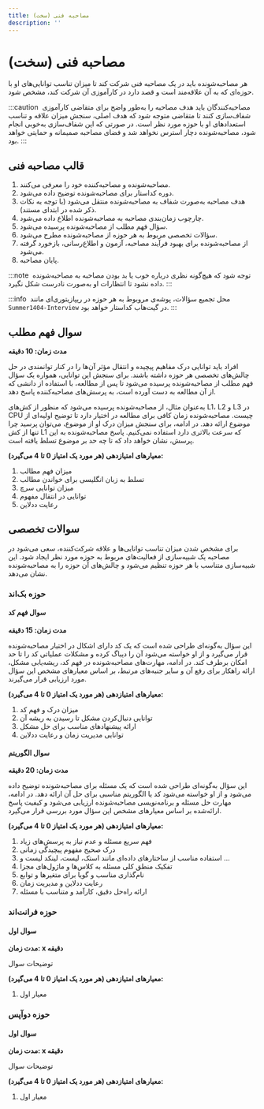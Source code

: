 ```yaml
---
title: مصاحبه فنی (سخت)
description: ''
---
```


# مصاحبه فنی (سخت)

هر مصاحبه‌شونده باید در یک مصاحبه فنی شرکت کند تا میزان تناسب توانایی‌های او با حوزه‌ای که به آن علاقه‌مند است و قصد
دارد در کارآموزی آن شرکت کند، مشخص شود.

:::caution ‌
مصاحبه‌کنندگان باید هدف مصاحبه را به‌طور واضح برای متقاضی کارآموزی شفاف‌سازی کنند تا متقاضی متوجه شود که هدف اصلی، سنجش
میزان علاقه و تناسب استعدادهای او با حوزه مورد نظر است.
در صورتی که این شفاف‌سازی به‌خوبی انجام شود، مصاحبه‌شونده دچار استرس نخواهد شد و فضای مصاحبه صمیمانه و حمایتی خواهد بود.
:::

## قالب مصاحبه فنی

1. مصاحبه‌شونده و مصاحبه‌کننده خود را معرفی می‌کنند.
2. دوره کداستار برای مصاحبه‌شونده توضیح داده می‌شود.
3. هدف مصاحبه به‌صورت شفاف به مصاحبه‌شونده منتقل می‌شود (با توجه به نکات ذکر شده در ابتدای مستند).
4. چارچوب زمان‌بندی مصاحبه به مصاحبه‌شونده اطلاع داده می‌شود.
5. سؤال فهم مطلب از مصاحبه‌شونده پرسیده می‌شود.
6. سؤالات تخصصی مربوط به هر حوزه از مصاحبه‌شونده مطرح می‌شود.
7. از مصاحبه‌شونده برای بهبود فرآیند مصاحبه، آزمون و اطلاع‌رسانی، بازخورد گرفته می‌شود.
8. پایان مصاحبه.

:::note ‌
توجه شود که هیچ‌گونه نظری درباره خوب یا بد بودن مصاحبه به مصاحبه‌شونده داده نشود تا انتظارات او به‌صورت نادرست شکل
نگیرد.
:::

:::info ‌
محل تجمیع سؤالات، پوشه‌ی مروبوط به هر حوزه در ریپازیتوری‌ای مانند `Summer1404-Interview` در گیت‌هاب کداستار خواهد بود.
:::

## سوال فهم مطلب

**مدت زمان: 10 دقیقه**

افراد باید توانایی درک مفاهیم پیچیده و انتقال مؤثر آن‌ها را در کنار توانمندی در حل چالش‌های تخصصی هر حوزه داشته باشند.
برای سنجش این توانایی، همواره یک سؤال فهم مطلب از مصاحبه‌شونده پرسیده می‌شود تا پس از مطالعه، با استفاده از دانشی که از
آن مطالعه به دست آورده است، به پرسش‌های مصاحبه‌کننده پاسخ دهد.

به‌عنوان مثال، از مصاحبه‌شونده پرسیده می‌شود که منظور از کش‌های L1،
L2
و
L3
در
CPU
چیست.
مصاحبه‌شونده زمان کافی برای مطالعه در اختیار دارد تا توضیح اولیه‌ای از موضوع ارائه دهد.
در ادامه، برای سنجش میزان درک او از موضوع، می‌توان پرسید چرا تنها از کش
L1
که سرعت بالاتری دارد استفاده نمی‌کنیم.
پاسخ مصاحبه‌شونده به این پرسش، نشان خواهد داد که تا چه حد بر موضوع تسلط یافته است.

**معیارهای امتیازدهی (هر مورد یک امتیاز 0 تا 4 می‌گیرد):**

1. میزان فهم مطالب
2. تسلط به زبان انگلیسی برای خواندن مطالب
3. میزان توانایی سرچ
4. توانایی در انتقال مفهوم
5. رعایت ددلاین

## سوالات تخصصی

برای مشخص شدن میزان تناسب توانایی‌ها و علاقه شرکت‌کننده، سعی می‌شود در مصاحبه یک شبیه‌سازی از فعالیت‌های مربوط به حوزه
مورد نظر ایجاد شود.
این شبیه‌سازی متناسب با هر حوزه تنظیم می‌شود و چالش‌های آن حوزه را به مصاحبه‌شونده نشان می‌دهد.

### حوزه بک‌اند

#### سوال فهم کد

**مدت زمان: 15 دقیقه**

این سؤال به‌گونه‌ای طراحی شده است که یک کد دارای اشکال در اختیار مصاحبه‌شونده قرار می‌گیرد و از او خواسته می‌شود آن را
دیباگ کرده و مشکلات عملیاتی کد را تا حد امکان برطرف کند.
در ادامه، مهارت‌های مصاحبه‌شونده در فهم کد، ریشه‌یابی مشکل، ارائه راهکار برای رفع آن و سایر جنبه‌های مرتبط، بر اساس
معیارهای مشخص این سؤال مورد ارزیابی قرار می‌گیرند.

**معیارهای امتیازدهی (هر مورد یک امتیاز 0 تا 4 می‌گیرد):**

1. میزان درک و فهم کد
2. توانایی دنبال‌کردن مشکل تا رسیدن به ریشه آن
3. ارائه پیشنهادهای مناسب برای حل مشکل
4. توانایی مدیریت زمان و رعایت ددلاین

#### سوال الگوریتم

**مدت زمان: 20 دقیقه**

این سؤال به‌گونه‌ای طراحی شده است که یک مسئله برای مصاحبه‌شونده توضیح داده می‌شود و از او خواسته می‌شود کد یا الگوریتم
مناسبی برای حل آن ارائه دهد.
در ادامه، مهارت حل مسئله و برنامه‌نویسی مصاحبه‌شونده ارزیابی می‌شود و کیفیت پاسخ ارائه‌شده بر اساس معیارهای مشخص این
سؤال مورد بررسی قرار می‌گیرد.

**معیارهای امتیازدهی (هر مورد یک امتیاز 0 تا 4 می‌گیرد):**

1. فهم سریع مسئله و عدم نیاز به پرسش‌های زیاد
2. درک صحیح مفهوم پیچیدگی زمانی
3. استفاده مناسب از ساختارهای داده‌ای مانند استک، لیست، لینکد لیست و ...
4. تفکیک منطق کلی مسئله به کلاس‌ها و ماژول‌های مجزا
5. نام‌گذاری مناسب و گویا برای متغیرها و توابع
6. رعایت ددلاین و مدیریت زمان
7. ارائه راه‌حل دقیق، کارآمد و متناسب با مسئله

### حوزه فرانت‌اند

#### سوال اول

**مدت زمان: x دقیقه**

توضیحات سوال

**معیارهای امتیازدهی (هر مورد یک امتیاز 0 تا 4 می‌گیرد):**

1. معیار اول

### حوزه دوآپس

#### سوال اول

**مدت زمان: x دقیقه**

توضیحات سوال

**معیارهای امتیازدهی (هر مورد یک امتیاز 0 تا 4 می‌گیرد):**

1. معیار اول